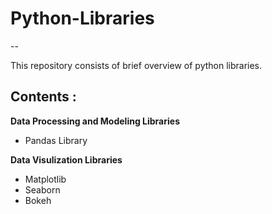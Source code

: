 # Python-Libraries
--

This repository consists of brief overview of python libraries.

Contents :
--

**Data Processing and Modeling Libraries**

* Pandas Library

**Data Visulization Libraries**

* Matplotlib
* Seaborn
* Bokeh
